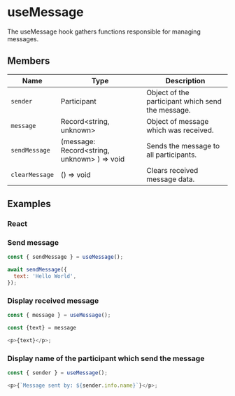 # useMessage

The useMessage hook gathers functions responsible for managing messages.

## Members

| Name           | Type                                        | Description                                       |
| -------------- | ------------------------------------------- | ------------------------------------------------- |
| `sender`       | Participant                                 | Object of the participant which send the message. |
| `message`      | Record<string, unknown>                     | Object of message which was received.             |
| `sendMessage`  | (message: Record<string, unknown> ) => void | Sends the message to all participants.            |
| `clearMessage` | () => void                                  | Clears received message data.                     |

## Examples

### React

### Send message

```javascript
const { sendMessage } = useMessage();

await sendMessage({
  text: 'Hello World',
});
```

### Display received message

```javascript
const { message } = useMessage();

const {text} = message

<p>{text}</p>;
```

### Display name of the participant which send the message

```javascript
const { sender } = useMessage();

<p>{`Message sent by: ${sender.info.name}`}</p>;
```
